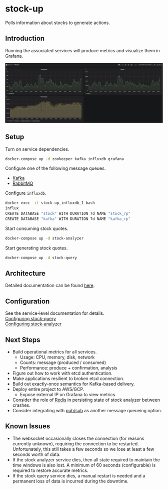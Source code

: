 # stock-up
Polls information about stocks to generate actions.

## Introduction
Running the associated services will produce metrics and visualize them in Grafana.

![Metrics](./doc/images/metrics.png)

## Setup
Turn on service dependencies.
```bash
docker-compose up -d zookeeper kafka influxdb grafana
```

Configure one of the following message queues.
 * [Kafka](doc/setup/kafka)
 * [RabbitMQ](doc/setup/rabbitmq)

Configure `influxdb`.
```bash
docker exec -it stock-up_influxdb_1 bash
influx
CREATE DATABASE "stock" WITH DURATION 7d NAME "stock_rp"
CREATE DATABASE "kafka" WITH DURATION 7d NAME "kafka_rp"
```

Start consuming stock quotes.
```bash
docker-compose up -d stock-analyzer
```

Start generating stock quotes.
```bash
docker-compose up -d stock-query
```

## Architecture
Detailed documentation can be found [here](doc/architecture).

## Configuration
See the service-level documentation for details.  
[Configuring stock-query](stock_query)  
[Configuring stock-analyzer](stock_analyzer)  

## Next Steps
* Build operational metrics for all services.
    * Usage: CPU, memory, disk, network
    * Counts: message (produced / consumed)
    * Performance: produce + confirmation, analysis
* Figure out how to work with etcd authentication.
* Make applications resilient to broken etcd connection.
* Build out exactly-once semantics for Kafka-based delivery.
* Deploy entire project to AWS/GCP.
    * Expose external IP on Grafana to view metrics.
* Consider the role of [Redis](https://scalegrid.io/blog/top-redis-use-cases-by-core-data-structure-types/) in
  persisting state of stock analyzer between crashes.
* Consider integrating with [pub/sub](https://cloud.google.com/blog/products/data-analytics/what-to-consider-in-an-apache-kafka-to-pubsub-migration)
  as another message queueing option.

## Known Issues
* The websocket occasionally closes the connection (for reasons currently unknown), requiring the connection to be
  restarted. Unfortunately, this still takes a few seconds so we lose at least a few seconds worth of data.
* If the stock analyzer service dies, then all state required to maintain the time windows is also lost. A minimum of
  60 seconds (configurable) is required to restore accurate metrics.
* If the stock query service dies, a manual restart is needed and a permanent loss of data is incurred during the
  downtime.
